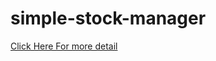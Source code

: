 # simple-stock-manager
[Click Here For more detail](http://crudbooster.com/store/simple-stock-manager)
